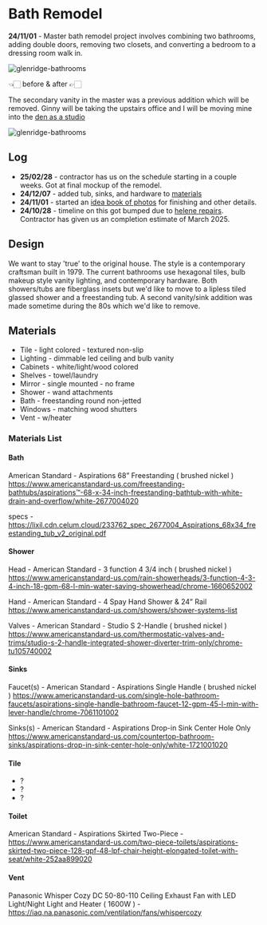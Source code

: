 # Bath Remodel

**24/11/01** - Master bath remodel project involves combining two bathrooms, adding double doors, removing two closets, and converting a bedroom to a dressing room walk in. 


![glenridge-bathrooms](/img/glenridge-bathrooms.jpg)
<div style={{display: 'flex',  justifyContent:'center', alignItems:'center', marginBottom:'20px'}}>👈🏻 before & after 👉🏻</div>

The secondary vanity in the master was a previous addition which will be removed. Ginny will be taking the upstairs office and I will be moving mine into the [den as a studio](/notes/house/studio)

![glenridge-bathrooms](/img/glenridge-bathroom-remodel-mockup.jpg)

## Log

- **25/02/28** - contractor has us on the schedule starting in a couple weeks. Got at final mockup of the remodel. 
- **24/12/07** - added tub, sinks, and hardware to [materials](#materials)
- **24/11/01** - started an [idea book of photos](https://www.houzz.com/ideabooks/178757457/list/bathroom) for finishing and other details.
- **24/10/28** - timeline on this got bumped due to [helene repairs](/notes/house/helene). Contractor has given us an completion estimate of March 2025.

## Design

We want to stay 'true' to the original house. The style is a contemporary craftsman built in 1979. The current bathrooms use hexagonal tiles, bulb makeup style vanity lighting, and contemporary hardware. Both showers/tubs are fiberglass insets but we'd like to move to a lipless tiled glassed shower and a freestanding tub. A second vanity/sink addition was made sometime during the 80s which we'd like to remove. 

## Materials

- Tile - light colored - textured non-slip
- Lighting - dimmable led ceiling and bulb vanity
- Cabinets - white/light/wood colored
- Shelves - towel/laundry
- Mirror - single mounted - no frame
- Shower - wand attachments
- Bath - freestanding round non-jetted
- Windows - matching wood shutters
- Vent - w/heater


### Materials List

#### Bath

American Standard - Aspirations 68” Freestanding ( brushed nickel  )
https://www.americanstandard-us.com/freestanding-bathtubs/aspirations™-68-x-34-inch-freestanding-bathtub-with-white-drain-and-overflow/white-2677004020

specs - https://lixil.cdn.celum.cloud/233762_spec_2677004_Aspirations_68x34_freestanding_tub_v2_original.pdf

#### Shower

Head - American Standard - 3 function 4 3/4 inch ( brushed nickel )
https://www.americanstandard-us.com/rain-showerheads/3-function-4-3-4-inch-18-gpm-68-l-min-water-saving-showerhead/chrome-1660652002

Hand - American Standard - 4 Spay Hand Shower & 24” Rail
https://www.americanstandard-us.com/showers/shower-systems-list

Valves - American Standard - Studio S 2-Handle ( brushed nickel )
https://www.americanstandard-us.com/thermostatic-valves-and-trims/studio-s-2-handle-integrated-shower-diverter-trim-only/chrome-tu105740002

#### Sinks 

Faucet(s) - American Standard - Aspirations Single Handle ( brushed nickel )
https://www.americanstandard-us.com/single-hole-bathroom-faucets/aspirations-single-handle-bathroom-faucet-12-gpm-45-l-min-with-lever-handle/chrome-7061101002

Sinks(s) - American Standard - Aspirations Drop-in Sink Center Hole Only 
https://www.americanstandard-us.com/countertop-bathroom-sinks/aspirations-drop-in-sink-center-hole-only/white-1721001020

#### Tile

- ?
- ?
- ?


#### Toilet

American Standard - Aspirations Skirted Two-Piece - https://www.americanstandard-us.com/two-piece-toilets/aspirations-skirted-two-piece-128-gpf-48-lpf-chair-height-elongated-toilet-with-seat/white-252aa899020


#### Vent

Panasonic Whisper Cozy DC 50-80-110 Ceiling Exhaust Fan with LED Light/Night Light and Heater ( 1600W ) - https://iaq.na.panasonic.com/ventilation/fans/whispercozy